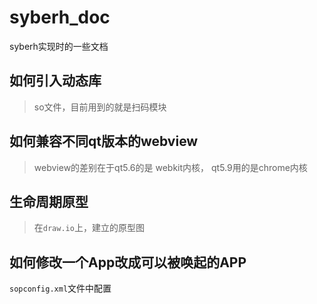 # syberh_doc
syberh实现时的一些文档


## 如何引入动态库
> so文件，目前用到的就是扫码模块
> 

## 如何兼容不同qt版本的webview
> webview的差别在于qt5.6的是 webkit内核， qt5.9用的是chrome内核
> 

## 生命周期原型
> 在`draw.io`上，建立的原型图


## 如何修改一个App改成可以被唤起的APP
`sopconfig.xml`文件中配置